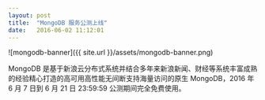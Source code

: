 ```yaml
---
layout: post
title:  "MongoDB 服务公测上线"
date:   2016-06-02 11:12:01
---
```


![mongodb-banner]({{ site.url }}/assets/mongodb-banner.png)

MongoDB 是基于新浪云分布式系统并结合多年来新浪新闻、财经等系统丰富成熟的经验精心打造的高可用高性能无间断支持海量访问的原生 MongoDB，2016 年 6 月 7 日到 6 月 21 日 23:59:59 公测期间完全免费使用。
